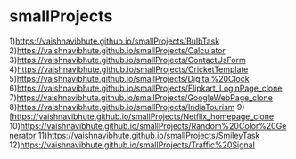 # smallProjects
1)https://vaishnavibhute.github.io/smallProjects/BulbTask
2)https://vaishnavibhute.github.io/smallProjects/Calculator
3)https://vaishnavibhute.github.io/smallProjects/ContactUsForm
4)https://vaishnavibhute.github.io/smallProjects/CricketTemplate
5)https://vaishnavibhute.github.io/smallProjects/Digital%20Clock
6)https://vaishnavibhute.github.io/smallProjects/Flipkart_LoginPage_clone
7)https://vaishnavibhute.github.io/smallProjects/GoogleWebPage_clone
8)https://vaishnavibhute.github.io/smallProjects/IndiaTourism
9)[https://vaishnavibhute.github.io/smallProjects/Netflix_homepage_clone
10)https://vaishnavibhute.github.io/smallProjects/Random%20Color%20Generator
11)https://vaishnavibhute.github.io/smallProjects/SmileyTask
12)https://vaishnavibhute.github.io/smallProjects/Traffic%20Signal
